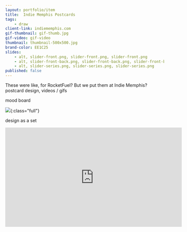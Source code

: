 ```yaml
---
layout: portfolio/item
title:  Indie Memphis Postcards
tags:
    - draw
client-link: indiememphis.com
gif-thumbnail: gif-thumb.jpg
gif-video: gif-video
thumbnail: thumbnail-500x500.jpg
brand-color: EE1C25
slides:
    - alt, slider-front.png, slider-front.png, slider-front.png
    - alt, slider-front-back.png, slider-front-back.png, slider-front-back.png
    - alt, slider-series.png, slider-series.png, slider-series.png
published: false
---
```


These were like, for RocketFuel? But we put them at Indie Memphis?
postcard design,
videos / gifs

mood board

![](mood-board.jpg){:class="full"}

design as a set

<div class="videoWrapper">
    <iframe width="560" height="315" src="https://www.youtube.com/embed/sIlNIVXpIns" frameborder="0" allowfullscreen></iframe>
</div>
